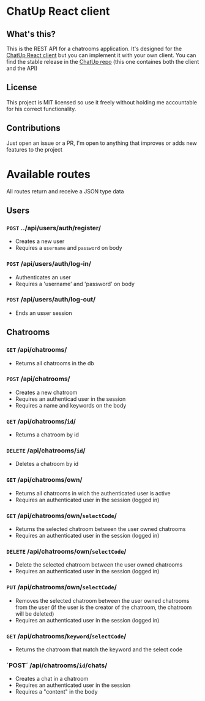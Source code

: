 # ChatUp React client

## What's this?
This is the REST API for a chatrooms application. It's designed for the [ChatUp React client](https://github.com/marcosmarp/chatup-react/) but you can implement it with your own client.
You can find the stable release in the [ChatUp repo](https://github.com/marcosmarp/chatup/) (this one containes both the client and the API)

## License
This project is MIT licensed so use it freely without holding me accountable for his correct functionality.

## Contributions
Just open an issue or a PR, I'm open to anything that improves or adds new features to the project

# Available routes
All routes return and receive a JSON type data

## Users
### `POST` ../api/users/auth/register/
- Creates a new user
- Requires a `username` and `password` on body

### `POST` /api/users/auth/log-in/
- Authenticates an user
- Requires a 'username' and 'password' on body

### `POST` /api/users/auth/log-out/
- Ends an usser session

## Chatrooms
### `GET` /api/chatrooms/
- Returns all chatrooms in the db

### `POST` /api/chatrooms/
- Creates a new chatroom
- Requires an authenticad user in the session
- Requires a name and keywords on the body

### `GET` /api/chatrooms/`id`/
- Returns a chatroom by id

### `DELETE` /api/chatrooms/`id`/
- Deletes a chatroom by id

### `GET` /api/chatrooms/own/
- Returns all chatrooms in wich the authenticated user is active
- Requires an authenticated user in the session (logged in)

### `GET` /api/chatrooms/own/`selectCode`/
- Returns the selected chatroom between the user owned chatrooms
- Requires an authenticated user in the session (logged in)

### `DELETE` /api/chatrooms/own/`selectCode`/
- Delete the selected chatroom between the user owned chatrooms
- Requires an authenticated user in the session (logged in)


### `PUT` /api/chatrooms/own/`selectCode`/
- Removes the selected chatroom between the user owned chatrooms from the user (if the user is the creator of the chatroom, the chatroom will be deleted)
- Requires an authenticated user in the session (logged in)

### `GET` /api/chatrooms/`keyword`/`selectCode`/
- Returns the chatroom that match the keyword and the select code

### ´POST´ /api/chatrooms/`id`/chats/
- Creates a chat in a chatroom
- Requires an authenticated user in the session
- Requires a "content" in the body

